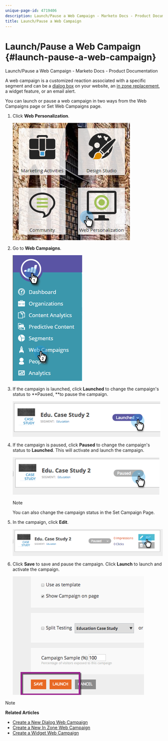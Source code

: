 ```yaml
---
unique-page-id: 4719406
description: Launch/Pause a Web Campaign - Marketo Docs - Product Documentation
title: Launch/Pause a Web Campaign
---
```


# Launch/Pause a Web Campaign {#launch-pause-a-web-campaign}

Launch/Pause a Web Campaign - Marketo Docs - Product Documentation

A web campaign is a customized reaction associated with a specific segment and can be a [dialog box](create-a-new-dialog-web-campaign.md) on your website, an [in zone replacement](create-a-new-in-zone-web-campaign.md), a widget feature, or an email alert.

You can launch or pause a web campaign in two ways from the Web Campaigns page or Set Web Campaigns page.

1. Click **Web Personalization**.

   ![](assets/one-1.png)

1. Go to **Web Campaigns**.

   ![](assets/two-1.png)

1. If the campaign is launched, click **Launched** to change the campaign's status to **Paused, **to pause the campaign.

   ![](assets/image2014-11-26-17-3a26-3a38.png)

1. If the campaign is paused, click **Paused** to change the campaign's status to **Launched**. This will activate and launch the campaign.

   ![](assets/image2014-11-26-17-3a28-3a59.png)

   >[!NOTE]
   >
   >You can also change the campaign status in the Set Campaign Page.

1. In the campaign, click **Edit**.

   ![](assets/image2014-11-26-17-3a31-3a37.png)

1. Click **Save** to save and pause the campaign. Click **Launch** to launch and activate the campaign.

   ![](assets/image2014-11-26-17-3a32-3a48.png)

>[!NOTE]
>
>**Related Articles**
>
>* [Create a New Dialog Web Campaign](create-a-new-dialog-web-campaign.md)
>* [Create a New In Zone Web Campaign](create-a-new-in-zone-web-campaign.md)
>* [Create a Widget Web Campaign](create-a-new-widget-web-campaign.md)
>

